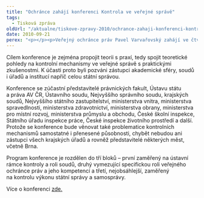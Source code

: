 ```yaml
---
title: "Ochránce zahájí konferenci Kontrola ve veřejné správě"
tags:
  - Tisková zpráva
oldUrl: "/aktualne/tiskove-zpravy-2010/ochrance-zahaji-konferenci-kontrola-ve-verejne-sprave"
date: 2010-09-21
perex: "<p></p><p>Veřejný ochránce práv Pavel Varvařovský zahájí ve čtvrtek 23. 9. dvoudenní konferenci Kontrola ve veřejné správě, která se koná v Kanceláři veřejného ochránce práv v Brně. </p>"
---
```


<!-- imported from the old website -->

<p>Cílem konference je zejména propojit teorii s praxí, tedy spojit teoretické pohledy na kontrolní mechanismy ve veřejné správě s praktickými zkušenostmi. K účasti proto byli pozváni zástupci akademické sféry, soudů i úřadů a institucí napříč celou státní správou. </p><p>Konference se zúčastní představitelé právnických fakult, Ústavu státu a práva AV ČR, Ústavního soudu, Nejvyššího správního soudu, krajských soudů, Nejvyššího státního zastupitelství, ministerstva vnitra, ministerstva spravedlnosti, ministerstva zdravotnictví, ministerstva obrany, ministerstva pro místní rozvoj, ministerstva průmyslu a obchodu, České školní inspekce, Státního úřadu inspekce práce, České inspekce životního prostředí a další. Protože se konference bude věnovat také problematice kontrolních mechanismů samostatné i přenesené působnosti, chybět nebudou ani zástupci všech krajských úřadů a rovněž představitelé některých měst, včetně Brna.</p><p>Program konference je rozdělen do tří bloků – první zaměřený na ústavní rámce kontroly a roli soudů, druhý vymezující specifickou roli veřejného ochránce práv a jeho kompetencí a třetí, nejobsáhlejší, zaměřený na kontrolu výkonu státní správy a samosprávy.</p><p>Více o konferenci <a href="https://www.ochrance.cz/nastenka/konference-kontrola-ve-verejne-sprave-23-24-9/">zde.</a></p>
